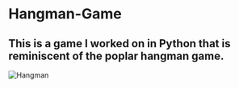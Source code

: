 # Hangman-Game


## This is a game I worked on in Python that is reminiscent of the poplar hangman game.


![Hangman](https://github.com/Epicskylegend/Hangman-Game/assets/85533331/02fbc5a2-41e1-4f74-b2a8-e16707a392db)

